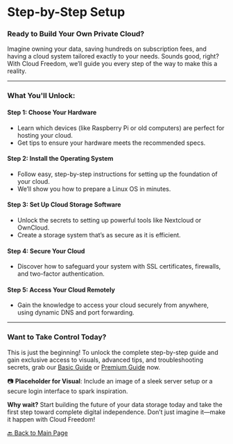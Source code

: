 # Step-by-Step Setup

### Ready to Build Your Own Private Cloud?

Imagine owning your data, saving hundreds on subscription fees, and having a cloud system tailored exactly to your needs. Sounds good, right? With Cloud Freedom, we’ll guide you every step of the way to make this a reality.

---

### What You'll Unlock:

#### **Step 1: Choose Your Hardware**
- Learn which devices (like Raspberry Pi or old computers) are perfect for hosting your cloud.
- Get tips to ensure your hardware meets the recommended specs.

#### **Step 2: Install the Operating System**
- Follow easy, step-by-step instructions for setting up the foundation of your cloud.
- We’ll show you how to prepare a Linux OS in minutes.

#### **Step 3: Set Up Cloud Storage Software**
- Unlock the secrets to setting up powerful tools like Nextcloud or OwnCloud.
- Create a storage system that’s as secure as it is efficient.

#### **Step 4: Secure Your Cloud**
- Discover how to safeguard your system with SSL certificates, firewalls, and two-factor authentication.

#### **Step 5: Access Your Cloud Remotely**
- Gain the knowledge to access your cloud securely from anywhere, using dynamic DNS and port forwarding.

---

### Want to Take Control Today?

This is just the beginning! To unlock the complete step-by-step guide and gain exclusive access to visuals, advanced tips, and troubleshooting secrets, grab our [Basic Guide](#) or [Premium Guide](#) now.

📷 **Placeholder for Visual**: Include an image of a sleek server setup or a secure login interface to spark inspiration.

**Why wait?** Start building the future of your data storage today and take the first step toward complete digital independence. Don’t just imagine it—make it happen with Cloud Freedom!

[🔙 Back to Main Page](index.md#step-by-step-setup)
